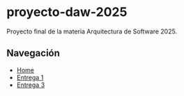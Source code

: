 # proyecto-daw-2025
Proyecto final de la materia Arquitectura de Software 2025.


## Navegación

- [Home](../main/)
- [Entrega 1](../Entrega-1/)
- [Entrega 3](../Entrega-3/)


